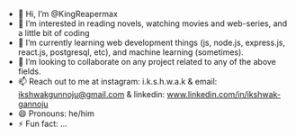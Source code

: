 - 👋 Hi, I’m @KingReapermax
- 👀 I’m interested in reading novels, watching movies and web-series, and a little bit of coding 
- 🌱 I’m currently learning web development things (js, node.js, express.js, react.js, postgresql, etc), and machine learning (sometimes).
- 💞️ I’m looking to collaborate on any project related to any of the above fields.
- 📫 Reach out to me at instagram: i.k.s.h.w.a.k & email: ikshwakgunnoju@gmail.com & linkedin: www.linkedin.com/in/ikshwak-gannoju
- 😄 Pronouns: he/him
- ⚡ Fun fact: ...

<!---
KingReapermax/KingReapermax is a ✨ special ✨ repository because its `README.md` (this file) appears on your GitHub profile.
You can click the Preview link to take a look at your changes.
--->
